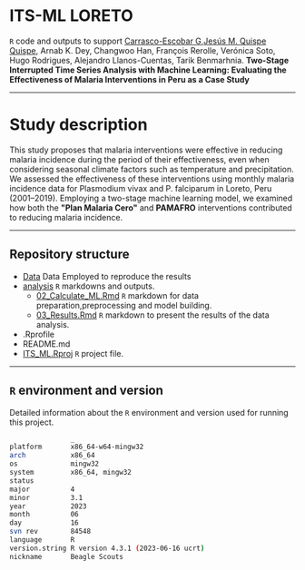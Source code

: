 ITS-ML LORETO
================
`R` code and outputs to support [Carrasco-Escobar G](https://github.com/gcarrascoe),[Jesús M. Quispe Quispe](https://jesusrqp96.github.io/JesusQuispe), Arnab K. Dey, Changwoo Han, François Rerolle, Verónica Soto, Hugo Rodrigues, Alejandro Llanos-Cuentas, Tarik Benmarhnia. **Two-Stage Interrupted Time Series Analysis with Machine Learning: Evaluating the Effectiveness of Malaria Interventions in Peru as a Case Study**

--------------------------

Study description
================
This study proposes that malaria interventions were effective in reducing malaria incidence during the period of their effectiveness, even when considering seasonal climate factors such as temperature and precipitation. We assessed the effectiveness of these interventions using monthly malaria incidence data for Plasmodium vivax and P. falciparum in Loreto, Peru (2001–2019). Employing a two-stage machine learning model, we examined how both the **"Plan Malaria Cero"** and **PAMAFRO** interventions contributed to reducing malaria incidence.



----------------

## Repository structure
- [Data](analysis) Data Employed to reproduce the results
- [analysis](analysis) `R` markdowns and outputs.
  - [02_Calculate_ML.Rmd](02_Calculate_ML.Rmd) `R` markdown for data preparation,preprocessing and model building.
  - [03_Results.Rmd](03_Results.Rmd) `R` markdown to present the results of the data analysis.
- .Rprofile
- README.md
- [ITS_ML.Rproj](ITS_ML.Rproj) `R` project file.

----------------


## `R` environment and version

Detailed information about the `R` environment and version used for running this project.

```bash
               _                           
platform       x86_64-w64-mingw32          
arch           x86_64                      
os             mingw32                     
system         x86_64, mingw32             
status                                     
major          4                           
minor          3.1                         
year           2023                        
month          06                          
day            16                          
svn rev        84548                      
language       R                           
version.string R version 4.3.1 (2023-06-16 ucrt)
nickname       Beagle Scouts 
```
